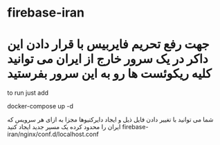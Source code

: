 # firebase-iran
# جهت رفع تحریم فایربیس با قرار دادن این داکر در یک سرور خارج از ایران می توانید کلیه ریکوئست ها رو به این سرور بفرستید

to run just add

docker-compose up -d

شما می توانید با تغییر دادن فایل ذیل و ایجاد دایرکتیوها مجزا به ازای هر سرویس که ایران را محدود کرده یک مسیر جدید ایجاد کنید
 firebase-iran/nginx/conf.d/localhost.conf 
